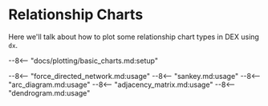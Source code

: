 # Relationship Charts

Here we'll talk about how to plot some relationship chart types in DEX using `dx`.

--8<-- "docs/plotting/basic_charts.md:setup"

--8<-- "force_directed_network.md:usage"
--8<-- "sankey.md:usage"
--8<-- "arc_diagram.md:usage"
--8<-- "adjacency_matrix.md:usage"
--8<-- "dendrogram.md:usage"